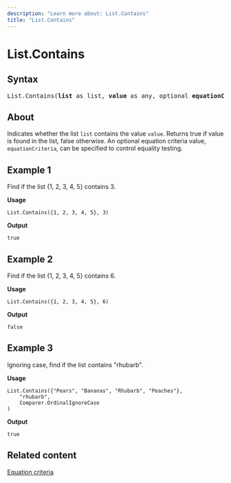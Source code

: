 ```yaml
---
description: "Learn more about: List.Contains"
title: "List.Contains"
---
```

# List.Contains

## Syntax

<pre>
List.Contains(<b>list</b> as list, <b>value</b> as any, optional <b>equationCriteria</b> as any) as logical 
</pre>

## About

Indicates whether the list `list` contains the value `value`. Returns true if value is found in the list, false otherwise. An optional equation criteria value, `equationCriteria`, can be specified to control equality testing.

## Example 1

Find if the list {1, 2, 3, 4, 5} contains 3.

**Usage**

```powerquery-m
List.Contains({1, 2, 3, 4, 5}, 3)
```

**Output**

`true`

## Example 2

Find if the list {1, 2, 3, 4, 5} contains 6.

**Usage**

```powerquery-m
List.Contains({1, 2, 3, 4, 5}, 6)
```

**Output**

`false`

## Example 3

Ignoring case, find if the list contains "rhubarb".

**Usage**

```powerquery-m
List.Contains({"Pears", "Bananas", "Rhubarb", "Peaches"},
    "rhubarb",
    Comparer.OrdinalIgnoreCase
)
```

**Output**

`true`

## Related content

[Equation criteria](list-functions.md#equation-criteria)
